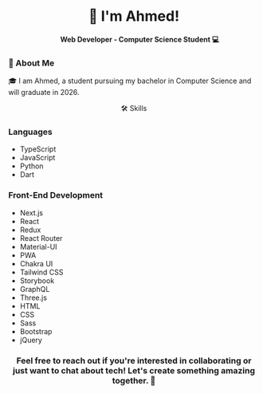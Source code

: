 <h1 align="center">
🌟 I'm Ahmed!
</h1>
<h4 align="center">
&nbsp;&nbsp;&nbsp;&nbsp;&nbsp;&nbsp;&nbsp;Web Developer - Computer Science Student 💻
</h4>


### 🚀 About Me
🎓 I am Ahmed, a student pursuing my bachelor in Computer Science and will graduate in 2026.

<p align="center">
  🛠️ Skills
</p>

### Languages
- TypeScript
- JavaScript
- Python
- Dart

### Front-End Development
- Next.js
- React
- Redux
- React Router
- Material-UI
- PWA
- Chakra UI
- Tailwind CSS
- Storybook
- GraphQL
- Three.js
- HTML
- CSS
- Sass
- Bootstrap
- jQuery

<h3 align="center">
  Feel free to reach out if you're interested in collaborating or just want to chat about tech! Let's create something amazing together. 🚀
</h3>
